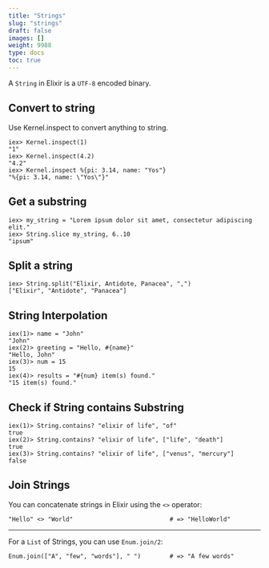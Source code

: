 ```yaml
---
title: "Strings"
slug: "strings"
draft: false
images: []
weight: 9988
type: docs
toc: true
---
```


A `String` in Elixir is a `UTF-8` encoded binary.

## Convert to string
Use Kernel.inspect to convert anything to string.

    iex> Kernel.inspect(1)
    "1"
    iex> Kernel.inspect(4.2)
    "4.2"
    iex> Kernel.inspect %{pi: 3.14, name: "Yos"}
    "%{pi: 3.14, name: \"Yos\"}"

## Get a substring
    iex> my_string = "Lorem ipsum dolor sit amet, consectetur adipiscing elit."
    iex> String.slice my_string, 6..10
    "ipsum"

## Split a string
    iex> String.split("Elixir, Antidote, Panacea", ",")
    ["Elixir", "Antidote", "Panacea"]

## String Interpolation
```
iex(1)> name = "John"
"John"
iex(2)> greeting = "Hello, #{name}"
"Hello, John"
iex(3)> num = 15
15
iex(4)> results = "#{num} item(s) found."
"15 item(s) found."
```

## Check if String contains Substring
    iex(1)> String.contains? "elixir of life", "of"
    true
    iex(2)> String.contains? "elixir of life", ["life", "death"]
    true
    iex(3)> String.contains? "elixir of life", ["venus", "mercury"]
    false

## Join Strings
You can concatenate strings in Elixir using the `<>` operator:

    "Hello" <> "World"                           # => "HelloWorld"

---

For a `List` of Strings, you can use `Enum.join/2`:

    Enum.join(["A", "few", "words"], " ")        # => "A few words"




